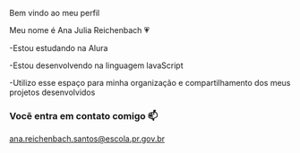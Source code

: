 Bem vindo ao meu perfil 

Meu nome é Ana Julia Reichenbach 💗

-Estou estudando na Alura 

-Estou desenvolvendo na linguagem lavaScript

-Utilizo esse espaço para minha organização e compartilhamento dos meus projetos desenvolvidos

### Vocẽ entra em contato comigo 📫

ana.reichenbach.santos@escola.pr.gov.br
